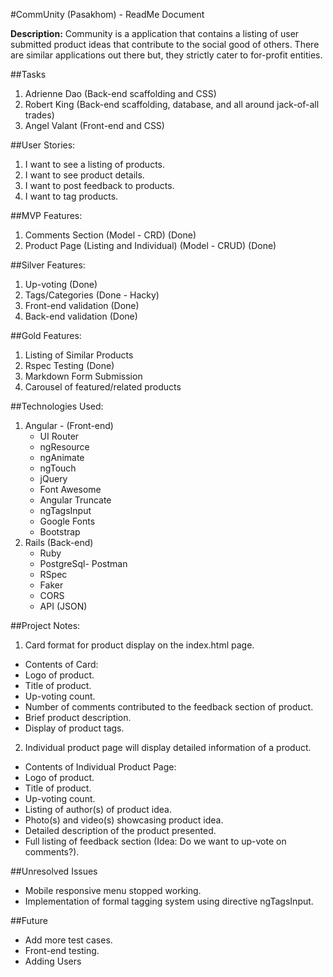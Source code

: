 #CommUnity (Pasakhom) - ReadMe Document

**Description:** Community is a application that contains a listing of user submitted product ideas that contribute to the social good of others. There are similar applications out there but, they strictly cater to for-profit entities.

##Tasks
1. Adrienne Dao (Back-end scaffolding and CSS)
2. Robert King (Back-end scaffolding, database, and all around jack-of-all trades)
3. Angel Valant (Front-end and CSS)

##User Stories:
1. I want to see a listing of products.
2. I want to see product details.
3. I want to post feedback to products.
4. I want to tag products.

##MVP Features:
1. Comments Section (Model - CRD) (Done)
2. Product Page (Listing and Individual) (Model - CRUD) (Done)

##Silver Features:
1. Up-voting (Done)
2. Tags/Categories (Done - Hacky)
3. Front-end validation (Done)
4. Back-end validation (Done)


##Gold Features:
1. Listing of Similar Products
2. Rspec Testing (Done)
3. Markdown Form Submission
4. Carousel of featured/related products

##Technologies Used:
1. Angular - (Front-end)
    - UI Router
    - ngResource
    - ngAnimate
    - ngTouch
    - jQuery
    - Font Awesome
    - Angular Truncate
    - ngTagsInput
    - Google Fonts
    - Bootstrap
2. Rails (Back-end)
    - Ruby
    - PostgreSql- Postman
    - RSpec
    - Faker
    - CORS
    - API (JSON)


##Project Notes:
1. Card format for product display on the index.html page.
- Contents of Card:
- Logo of product.
- Title of product.
- Up-voting count.
- Number of comments contributed to the feedback section of product.
- Brief product description.
- Display of product tags.
2. Individual product page will display detailed information of a product.
- Contents of Individual Product Page:
- Logo of product.
- Title of product.
- Up-voting count.
- Listing of author(s) of product idea.
- Photo(s) and video(s) showcasing product idea.
- Detailed description of the product presented.
- Full listing of feedback section (Idea: Do we want to up-vote on comments?).

##Unresolved Issues
- Mobile responsive menu stopped working.
- Implementation of formal tagging system using directive ngTagsInput.

##Future
- Add more test cases.
- Front-end testing.
- Adding Users
